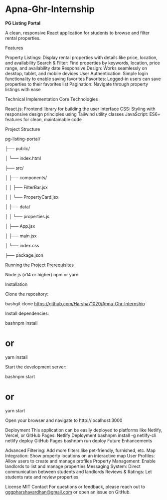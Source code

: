 # Apna-Ghr-Internship

**PG Listing Portal**

A clean, responsive React application for students to browse and filter rental properties.

Features

Property Listings: Display rental properties with details like price, location, and availability
Search & Filter: Find properties by keywords, location, price range, and availability date
Responsive Design: Works seamlessly on desktop, tablet, and mobile devices
User Authentication: Simple login functionality to enable saving favorites
Favorites: Logged-in users can save properties to their favorites list
Pagination: Navigate through property listings with ease

Technical Implementation
Core Technologies

React.js: Frontend library for building the user interface
CSS: Styling with responsive design principles using Tailwind utility classes
JavaScript: ES6+ features for clean, maintainable code

Project Structure

pg-listing-portal/

├── public/

│   └── index.html   

├── src/

│   ├── components/

│   │   ├── FilterBar.jsx  

│   │   └── PropertyCard.jsx  

│   ├── data/

│   │   └── properties.js 

│   ├── App.jsx    

│   ├── main.jsx   

│   └── index.css 

├── package.json  


Running the Project
Prerequisites

Node.js (v14 or higher)
npm or yarn

Installation

Clone the repository:

bashgit clone https://github.com/Harsha71020/Apna-Ghr-Internship

Install dependencies:

bashnpm install
# or 
yarn install

Start the development server:

bashnpm start
# or
yarn start

Open your browser and navigate to http://localhost:3000

Deployment
This application can be easily deployed to platforms like Netlify, Vercel, or GitHub Pages:
Netlify Deployment
bashnpm install -g netlify-cli
netlify deploy
GitHub Pages
bashnpm run deploy
Future Enhancements

Advanced Filtering: Add more filters like pet-friendly, furnished, etc.
Map Integration: Show property locations on an interactive map
User Profiles: Allow users to create and manage profiles
Property Management: Enable landlords to list and manage properties
Messaging System: Direct communication between students and landlords
Reviews & Ratings: Let students rate and review properties

License
MIT
Contact
For questions or feedback, please reach out to gggpharshavardhan@gmail.com or open an issue on GitHub.
